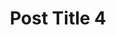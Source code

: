 ---
layout: post
categories: ["featured", "category 1", "category 2"]
tags: ["tag 1", "tag 2", "tag 3"]
title: Post Title 4
featured_image: /assets/img/portfolio/05.jpg
---